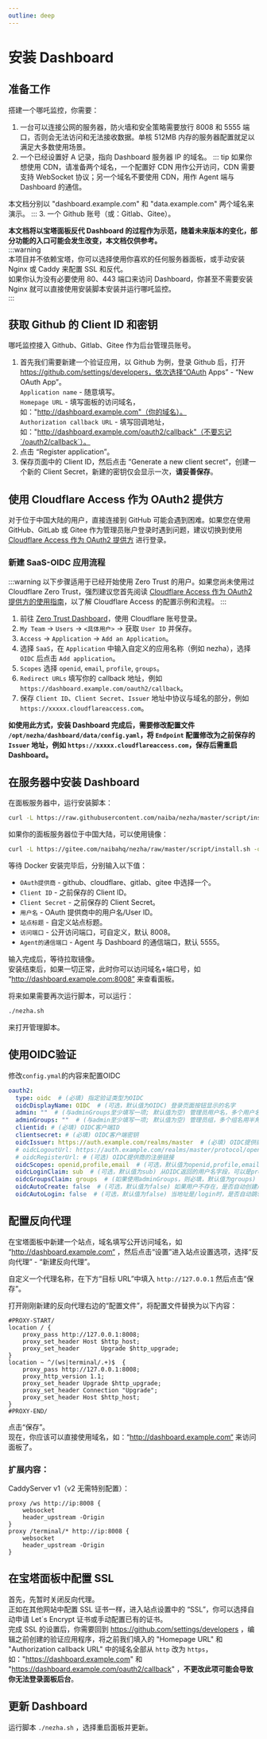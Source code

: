 ```yaml
---
outline: deep
---
```


# 安装 Dashboard

## 准备工作  

搭建一个哪吒监控，你需要：
1. 一台可以连接公网的服务器，防火墙和安全策略需要放行 8008 和 5555 端口，否则会无法访问和无法接收数据。单核 512MB 内存的服务器配置就足以满足大多数使用场景。
2. 一个已经设置好 A 记录，指向 Dashboard 服务器 IP 的域名。
::: tip 
如果你想使用 CDN，请准备两个域名，一个配置好 CDN 用作公开访问，CDN 需要支持 WebSocket 协议；另一个域名不要使用 CDN，用作 Agent 端与 Dashboard 的通信。  

本文档分别以 "dashboard.example.com" 和 "data.example.com" 两个域名来演示。
:::
3. 一个 Github 账号（或：Gitlab、Gitee）。

**本文档将以宝塔面板反代 Dashboard 的过程作为示范，随着未来版本的变化，部分功能的入口可能会发生改变，本文档仅供参考。**  
:::warning  
本项目并不依赖宝塔，你可以选择使用你喜欢的任何服务器面板，或手动安装 Nginx 或 Caddy 来配置 SSL 和反代。  
如果你认为没有必要使用 80、443 端口来访问 Dashboard，你甚至不需要安装 Nginx 就可以直接使用安装脚本安装并运行哪吒监控。  
:::  

## 获取 Github 的 Client ID 和密钥

哪吒监控接入 Github、Gitlab、Gitee 作为后台管理员账号。  
1. 首先我们需要新建一个验证应用，以 Github 为例，登录 Github 后，打开 https://github.com/settings/developers，依次选择“OAuth Apps” - “New OAuth App”。  
`Application name` - 随意填写。  
`Homepage URL` - 填写面板的访问域名，如："http://dashboard.example.com"（你的域名）。  
`Authorization callback URL` - 填写回调地址，如："http://dashboard.example.com/oauth2/callback"（不要忘记`/oauth2/callback`）。  
2. 点击 “Register application”。  
3. 保存页面中的 Client ID，然后点击 “Generate a new client secret“，创建一个新的 Client Secret，新建的密钥仅会显示一次，**请妥善保存**。

## 使用 Cloudflare Access 作为 OAuth2 提供方

对于位于中国大陆的用户，直接连接到 GitHub 可能会遇到困难。如果您在使用 GitHub、GitLab 或 Gitee 作为管理员账户登录时遇到问题，建议切换到使用 [Cloudflare Access 作为 OAuth2 提供方](/guide/q8.html) 进行登录。

### 新建 SaaS-OIDC 应用流程

:::warning
以下步骤适用于已经开始使用 Zero Trust 的用户。如果您尚未使用过 Cloudflare Zero Trust，强烈建议您首先阅读 [Cloudflare Access 作为 OAuth2 提供方的使用指南](/guide/q8.html)，以了解 Cloudflare Access 的配置示例和流程。
:::

1. 前往 [Zero Trust Dashboard](https://one.dash.cloudflare.com)，使用 Cloudflare 账号登录。
2. `My Team` -> `Users` -> `<具体用户>` -> 获取 `User ID` 并保存。
3. `Access` -> `Application` -> `Add an Application`。
4. 选择 `SaaS`，在 `Application` 中输入自定义的应用名称（例如 nezha），选择 `OIDC` 后点击 `Add application`。
5. `Scopes` 选择 `openid`, `email`, `profile`, `groups`。
6. `Redirect URLs` 填写你的 callback 地址，例如 `https://dashboard.example.com/oauth2/callback`。
7. 保存 `Client ID`、`Client Secret`、`Issuer` 地址中协议与域名的部分，例如 `https://xxxxx.cloudflareaccess.com`。

**如使用此方式，安装 Dashboard 完成后，需要修改配置文件 `/opt/nezha/dashboard/data/config.yaml`，将 `Endpoint` 配置修改为之前保存的 `Issuer` 地址，例如 `https://xxxxx.cloudflareaccess.com`，保存后需重启 Dashboard。**   

## 在服务器中安装 Dashboard

在面板服务器中，运行安装脚本：
```bash
curl -L https://raw.githubusercontent.com/naiba/nezha/master/script/install.sh -o nezha.sh && chmod +x nezha.sh && sudo ./nezha.sh
```  
如果你的面板服务器位于中国大陆，可以使用镜像：
```bash
curl -L https://gitee.com/naibahq/nezha/raw/master/script/install.sh -o nezha.sh && chmod +x nezha.sh && sudo CN=true ./nezha.sh
```

等待 Docker 安装完毕后，分别输入以下值：
- `OAuth提供商` -  github、cloudflare、gitlab、gitee 中选择一个。
- `Client ID` - 之前保存的 Client ID。
- `Client Secret` - 之前保存的 Client Secret。
- `用户名` - OAuth 提供商中的用户名/User ID。
- `站点标题` - 自定义站点标题。
- `访问端口` - 公开访问端口，可自定义，默认 8008。
- `Agent的通信端口` - Agent 与 Dashboard 的通信端口，默认 5555。

输入完成后，等待拉取镜像。  
安装结束后，如果一切正常，此时你可以访问域名+端口号，如 “http://dashboard.example.com:8008” 来查看面板。

将来如果需要再次运行脚本，可以运行：
```bash
./nezha.sh
``` 
来打开管理脚本。  

## 使用OIDC验证
修改`config.ymal`的内容来配置OIDC
```yaml
oauth2:
  type: oidc  # (必填) 指定验证类型为OIDC
  oidcDisplayName: OIDC  # (可选，默认值为OIDC) 登录页面按钮显示的名字
  admin: ""  # (与adminGroups至少填写一项; 默认值为空) 管理员用户名，多个用户名用半角逗号分隔。如果用户在这些用户名列表中，则视为管理员
  adminGroups: ""  # (与admin至少填写一项; 默认值为空) 管理员组，多个组名用半角逗号分隔。如果用户属于这些组，则视为管理员。如果不使用组管理，此项可省略
  clientid: # (必填) OIDC客户端ID
  clientsecret: # (必填) OIDC客户端密钥
  oidcIssuer: https://auth.example.com/realms/master  # (必填) OIDC提供商的issuer地址，可从OIDC提供商查询
  # oidcLogoutUrl: https://auth.example.com/realms/master/protocol/openid-connect/logout  # (有bug，目前不能使用)
  # oidcRegisterUrl: # (可选) OIDC提供商的注册链接
  oidcScopes: openid,profile,email  # (可选，默认值为openid,profile,email) OIDC请求的scope，多个scope用半角逗号分隔
  oidcLoginClaim: sub  # (可选，默认值为sub) 从OIDC返回的用户名字段，可以是preferred_username、sub或email
  oidcGroupsClaim: groups  # (如果使用adminGroups，则必填，默认值为groups) 从OIDC返回的用户组信息字段，可以是groups或roles
  oidcAutoCreate: false  # (可选，默认值为false) 如果用户不存在，是否自动创建用户
  oidcAutoLogin: false  # (可选，默认值为false) 当地址是/login时，是否自动跳转到OIDC登录页面

```

## 配置反向代理

在宝塔面板中新建一个站点，域名填写公开访问域名，如 “http://dashboard.example.com“ ，然后点击“设置”进入站点设置选项，选择“反向代理” - “新建反向代理”。

自定义一个代理名称，在下方“目标 URL”中填入 `http://127.0.0.1` 然后点击“保存”。

打开刚刚新建的反向代理右边的“配置文件”，将配置文件替换为以下内容：
```nginx
#PROXY-START/
location / {
    proxy_pass http://127.0.0.1:8008;
    proxy_set_header Host $http_host;
    proxy_set_header      Upgrade $http_upgrade;
}
location ~ ^/(ws|terminal/.+)$  {
    proxy_pass http://127.0.0.1:8008;
    proxy_http_version 1.1;
    proxy_set_header Upgrade $http_upgrade;
    proxy_set_header Connection "Upgrade";
    proxy_set_header Host $http_host;
}
#PROXY-END/
```
点击“保存”。  
现在，你应该可以直接使用域名，如：“http://dashboard.example.com“ 来访问面板了。  

### 扩展内容： 

CaddyServer v1（v2 无需特别配置）：

```caddy
proxy /ws http://ip:8008 {
    websocket
    header_upstream -Origin
}
proxy /terminal/* http://ip:8008 {
    websocket
    header_upstream -Origin
}
```

## 在宝塔面板中配置 SSL

首先，先暂时关闭反向代理。  
正如在其他网站中配置 SSL 证书一样，进入站点设置中的 “SSL”，你可以选择自动申请 Let´s Encrypt 证书或手动配置已有的证书。  
完成 SSL 的设置后，你需要回到 https://github.com/settings/developers ，编辑之前创建的验证应用程序，将之前我们填入的 "Homepage URL" 和 "Authorization callback URL" 中的域名全部从 `http` 改为 `https`，如："https://dashboard.example.com" 和 "https://dashboard.example.com/oauth2/callback" ，**不更改此项可能会导致你无法登录面板后台**。  

## 更新 Dashboard

运行脚本 `./nezha.sh` ，选择重启面板并更新。
